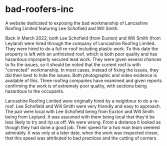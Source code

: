 # bad-roofers-inc
A website dedicated to exposing the bad workmanship of Lancashire Roofing Limited featuring Lee Schofield and Will Smith.

Back in March 2022, both Lee Schofield (from Euxton) and Will Smith (from Leyland) were hired through the company of Lancashire Roofing Limited. They were hired to do a full re-roof including plastic work. To this date the property is left with an unfinished roof, which is both poor quality and has hazardous improperly secured lead work. They were given several chances to fix the issues, so it should be noted that the current roof is with "corrected" workmanship. In most cases, instead of fixing the issues, they did their best to hide the issues. Both photographic and video evidence is available of this. Three roofing companies have examined and given reports confirming the work is of extremely poor quality, with sections being hazardous to the occupants. 

Lancashire Roofing Limited were originally hired by a neighbour to do a re-roof. Lee Schofield and Will Smith were very friendly and easy to approach. The pair were local with Lee Schofield being from Euxton and Will Smith being from Leyland. It was assumed with them being local that they'd be less likely to try and rip us off. We were wrong. From a distance it looked as though they had done a good job. Their speed for a two man team seemed admirably. It was only at a later date, when the work was inspected closer, that this speed was attributed to bad practices and the cutting of corners. 
